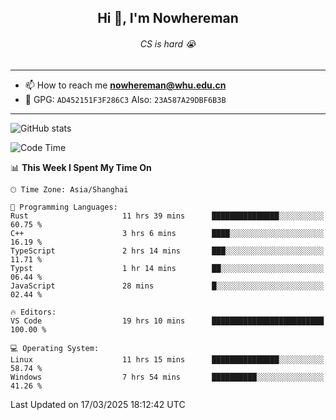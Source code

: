 <h2 align="center">Hi 👋, I'm Nowhereman</h2>
<h6 align="center">CS is hard 😭</h6>

---
- 📫 How to reach me **nowhereman@whu.edu.cn**
- 🔑 GPG: `AD452151F3F286C3`  Also: `23A587A29DBF6B3B`

---
![GitHub stats](https://github-readme-stats.vercel.app/api?username=nowherechan&theme=transparent&rank_icon=github&include_all_commits=true&count_private=true)

<!--START_SECTION:waka-->
![Code Time](http://img.shields.io/badge/Code%20Time-753%20hrs%2041%20mins-blue)

📊 **This Week I Spent My Time On** 

```text
🕑︎ Time Zone: Asia/Shanghai

💬 Programming Languages: 
Rust                     11 hrs 39 mins      ███████████████░░░░░░░░░░   60.75 % 
C++                      3 hrs 6 mins        ████░░░░░░░░░░░░░░░░░░░░░   16.19 % 
TypeScript               2 hrs 14 mins       ███░░░░░░░░░░░░░░░░░░░░░░   11.71 % 
Typst                    1 hr 14 mins        ██░░░░░░░░░░░░░░░░░░░░░░░   06.44 % 
JavaScript               28 mins             █░░░░░░░░░░░░░░░░░░░░░░░░   02.44 % 

🔥 Editors: 
VS Code                  19 hrs 10 mins      █████████████████████████   100.00 % 

💻 Operating System: 
Linux                    11 hrs 15 mins      ███████████████░░░░░░░░░░   58.74 % 
Windows                  7 hrs 54 mins       ██████████░░░░░░░░░░░░░░░   41.26 % 
```


 Last Updated on 17/03/2025 18:12:42 UTC
<!--END_SECTION:waka-->
